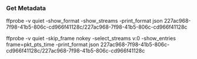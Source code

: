 ### Get Metadata
ffprobe -v quiet -show_format -show_streams -print_format json 227ac968-7f98-41b5-806c-cd966f41128c/227ac968-7f98-41b5-806c-cd966f41128c

ffprobe -v quiet -skip_frame nokey -select_streams v:0 -show_entries frame=pkt_pts_time -print_format json 227ac968-7f98-41b5-806c-cd966f41128c/227ac968-7f98-41b5-806c-cd966f41128c